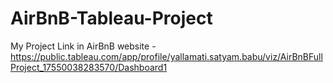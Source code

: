 # AirBnB-Tableau-Project
My Project Link in AirBnB website - https://public.tableau.com/app/profile/yallamati.satyam.babu/viz/AirBnBFullProject_17550038283570/Dashboard1
